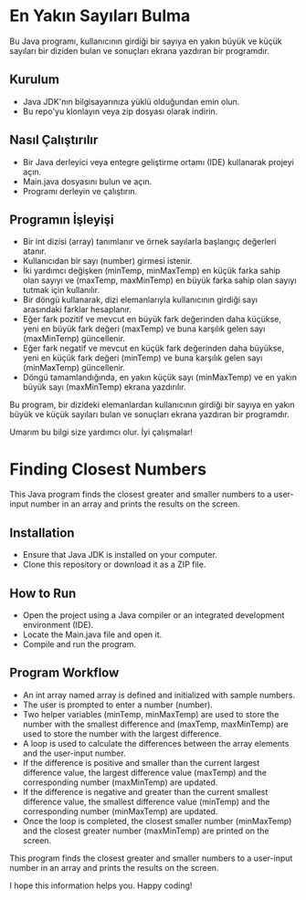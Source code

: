 # En Yakın Sayıları Bulma

Bu Java programı, kullanıcının girdiği bir sayıya en yakın büyük ve küçük sayıları bir diziden bulan ve sonuçları ekrana yazdıran bir programdır.

## Kurulum

- Java JDK'nın bilgisayarınıza yüklü olduğundan emin olun.
- Bu repo'yu klonlayın veya zip dosyası olarak indirin.

## Nasıl Çalıştırılır

- Bir Java derleyici veya entegre geliştirme ortamı (IDE) kullanarak projeyi açın.
- Main.java dosyasını bulun ve açın.
- Programı derleyin ve çalıştırın.

## Programın İşleyişi

- Bir int dizisi (array) tanımlanır ve örnek sayılarla başlangıç değerleri atanır.
- Kullanıcıdan bir sayı (number) girmesi istenir.
- İki yardımcı değişken (minTemp, minMaxTemp) en küçük farka sahip olan sayıyı ve (maxTemp, maxMinTemp) en büyük farka sahip olan sayıyı tutmak için kullanılır.
- Bir döngü kullanarak, dizi elemanlarıyla kullanıcının girdiği sayı arasındaki farklar hesaplanır.
- Eğer fark pozitif ve mevcut en büyük fark değerinden daha küçükse, yeni en büyük fark değeri (maxTemp) ve buna karşılık gelen sayı (maxMinTemp) güncellenir.
- Eğer fark negatif ve mevcut en küçük fark değerinden daha büyükse, yeni en küçük fark değeri (minTemp) ve buna karşılık gelen sayı (minMaxTemp) güncellenir.
- Döngü tamamlandığında, en yakın küçük sayı (minMaxTemp) ve en yakın büyük sayı (maxMinTemp) ekrana yazdırılır.

Bu program, bir dizideki elemanlardan kullanıcının girdiği bir sayıya en yakın büyük ve küçük sayıları bulan ve sonuçları ekrana yazdıran bir programdır.

Umarım bu bilgi size yardımcı olur. İyi çalışmalar!

# Finding Closest Numbers

This Java program finds the closest greater and smaller numbers to a user-input number in an array and prints the results on the screen.

## Installation

- Ensure that Java JDK is installed on your computer.
- Clone this repository or download it as a ZIP file.

## How to Run

- Open the project using a Java compiler or an integrated development environment (IDE).
- Locate the Main.java file and open it.
- Compile and run the program.

## Program Workflow

- An int array named array is defined and initialized with sample numbers.
- The user is prompted to enter a number (number).
- Two helper variables (minTemp, minMaxTemp) are used to store the number with the smallest difference and (maxTemp, maxMinTemp) are used to store the number with the largest difference.
- A loop is used to calculate the differences between the array elements and the user-input number.
- If the difference is positive and smaller than the current largest difference value, the largest difference value (maxTemp) and the corresponding number (maxMinTemp) are updated.
- If the difference is negative and greater than the current smallest difference value, the smallest difference value (minTemp) and the corresponding number (minMaxTemp) are updated.
- Once the loop is completed, the closest smaller number (minMaxTemp) and the closest greater number (maxMinTemp) are printed on the screen.

This program finds the closest greater and smaller numbers to a user-input number in an array and prints the results on the screen.

I hope this information helps you. Happy coding!
